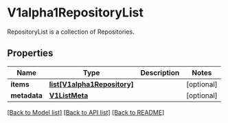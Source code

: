 # V1alpha1RepositoryList

RepositoryList is a collection of Repositories.
## Properties
Name | Type | Description | Notes
------------ | ------------- | ------------- | -------------
**items** | [**list[V1alpha1Repository]**](V1alpha1Repository.md) |  | [optional] 
**metadata** | [**V1ListMeta**](V1ListMeta.md) |  | [optional] 

[[Back to Model list]](../README.md#documentation-for-models) [[Back to API list]](../README.md#documentation-for-api-endpoints) [[Back to README]](../README.md)


